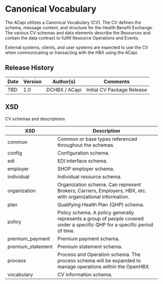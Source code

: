# Canonical Vocabulary
The ACapi utilizes a Canonical Vocabulary (CV).  The CV defines the schema, message content, and structure for the Health Benefit Exchange.  The various CV schemas and data elements describe the Resources and contain the data contract to fulfill Resource Operations and Events.

External systems, clients, and user systems are expected to use the CV when communicating or transacting with the HBX using the ACapi.

## Release History

| Date	| Version	| Author(s)	| Comments | 
| ----- | --------- | --------- | -------- |
| TBD	| 1.0	    | DCHBX / ACapi	 | Initial CV Package Release |

## XSD
CV schemas and descriptions

| XSD	| Description	| 
| ----- | --------- | 
| common	| Common or base types referenced throughout the schemas. | 
| config	| Configuration schema. | 
| edi	    | EDI interface schema. | 
| employer	| SHOP employer schema. | 
| individual	| Individual resource schema. | 
| organization	| Organization schema.  Can represent Brokers, Carriers, Employers, HBX, etc. with organizational information. | 
| plan	| Qualifying Health Plan (QHP) schema. | 
| policy	| Policy schema.  A policy generally represents a group of people covered under a specific QHP for a specific period of time. | 
| premium_payment	| Premium payment schema. | 
| premium_statement	| Premium statement schema. | 
| process	| Process and Operation schema.  The process schema will be expanded to manage operations within the OpenHBX. | 
| vocabulary	| CV information schema. | 




